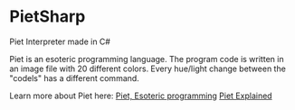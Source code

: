 # PietSharp
Piet Interpreter made in C#

Piet is an esoteric programming language. The program code is written in an image file with 20 different colors.
Every hue/light change between the "codels" has a different command.

Learn more about Piet here:
[Piet, Esoteric programming](http://www.dangermouse.net/esoteric/piet.html)
[Piet Explained](http://www.dangermouse.net/esoteric/piet.html)
